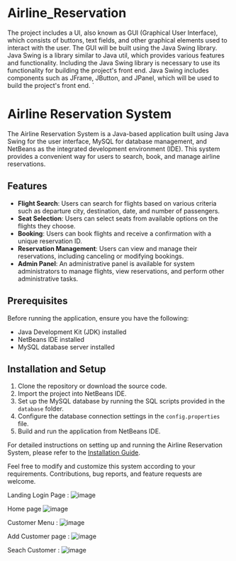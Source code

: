 # Airline_Reservation
The project includes a UI, also known as GUI (Graphical User Interface), which consists of buttons, text fields, and other graphical elements used to interact with the user.
The GUI will be built using the Java Swing library. 
Java Swing is a library similar to Java util, which provides various features and functionality. 
Including the Java Swing library is necessary to use its functionality for building the project's front end. 
Java Swing includes components such as JFrame, JButton, and JPanel, which will be used to build the project's front end. `
# Airline Reservation System

The Airline Reservation System is a Java-based application built using Java Swing for the user interface, MySQL for database management, and NetBeans as the integrated development environment (IDE). This system provides a convenient way for users to search, book, and manage airline reservations.

## Features

- **Flight Search**: Users can search for flights based on various criteria such as departure city, destination, date, and number of passengers.
- **Seat Selection**: Users can select seats from available options on the flights they choose.
- **Booking**: Users can book flights and receive a confirmation with a unique reservation ID.
- **Reservation Management**: Users can view and manage their reservations, including canceling or modifying bookings.
- **Admin Panel**: An administrative panel is available for system administrators to manage flights, view reservations, and perform other administrative tasks.

## Prerequisites

Before running the application, ensure you have the following:

- Java Development Kit (JDK) installed
- NetBeans IDE installed
- MySQL database server installed

## Installation and Setup

1. Clone the repository or download the source code.
2. Import the project into NetBeans IDE.
3. Set up the MySQL database by running the SQL scripts provided in the `database` folder.
4. Configure the database connection settings in the `config.properties` file.
5. Build and run the application from NetBeans IDE.

For detailed instructions on setting up and running the Airline Reservation System, please refer to the [Installation Guide](installation.md).



Feel free to modify and customize this system according to your requirements. Contributions, bug reports, and feature requests are welcome.



Landing Login Page :
![image](https://github.com/Vinay-CN/Airline_Reservation/assets/70995499/7097a91c-d6d7-4aba-9713-624616112409)

Home page
![image](https://github.com/Vinay-CN/Airline_Reservation/assets/70995499/b13a0d37-b8dd-4667-a5e0-ca881d5f32fe)

Customer Menu :
![image](https://github.com/Vinay-CN/Airline_Reservation/assets/70995499/67691b38-bfd9-459f-b6ce-3b417b809dc5)

Add Customer page :
![image](https://github.com/Vinay-CN/Airline_Reservation/assets/70995499/6cc9b839-7920-4917-843a-3d0b8aac1bf1)

Seach Customer :
![image](https://github.com/Vinay-CN/Airline_Reservation/assets/70995499/b6e84e19-5597-47e8-be34-1b396e07560f)





